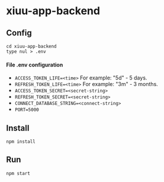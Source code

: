 # xiuu-app-backend

## Config
~~~
cd xiuu-app-backend
type nul > .env
~~~

#### File .env configuration
- `ACCESS_TOKEN_LIFE=<time>` For example: "5d" - 5 days.
- `REFRESH_TOKEN_LIFE=<time>` For example: "3m" - 3 months.
- `ACCESS_TOKEN_SECRET=<secret-string>`
- `REFRESH_TOKEN_SECRET=<secret-string>`
- `CONNECT_DATABASE_STRING=<connect-string>`
- `PORT=5000`

## Install
~~~
npm install
~~~
## Run
~~~
npm start
~~~
